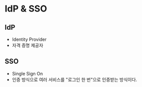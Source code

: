 # IdP & SSO
## IdP
* Identity Provider
* 자격 증명 제공자


## SSO
* Single Sign On
* 인증 방식으로 여러 서비스를 "로그인 한 번"으로 인증받는 방식이다.











